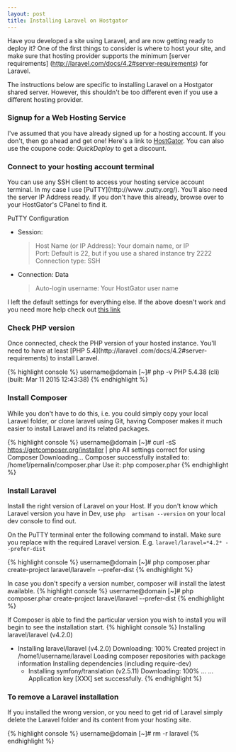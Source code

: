 ```yaml
---
layout: post
title: Installing Laravel on Hostgator
---
```


Have you developed a site using Laravel, and are now getting ready to deploy it? One of the first things to 
consider is where to host your site, and make sure that hosting provider supports the minimum [server requirements]
(http://laravel.com/docs/4.2#server-requirements) for Laravel.

The instructions below are specific to installing Laravel on a Hostgator shared server. However, this shouldn't be 
too different even if you use a different hosting provider.

### Signup for a Web Hosting Service
I've assumed that you have already signed up for a hosting account. If you don't, then go ahead and get 
one! Here's a link to [HostGator](http://secure.hostgator.com/~affiliat/cgi-bin/affiliates/clickthru.cgi?id=). You 
can also use the coupone code: *QuickDeploy* to get a discount.

### Connect to your hosting account terminal
You can use any SSH client to access your hosting service account terminal. In my case I use [PuTTY](http://www
.putty.org/). You'll also need the server IP Address ready. If you don't have this already, browse over to 
your HostGator's CPanel to find it.

PuTTY Configuration  

*    Session:  
     > Host Name (or IP Address): Your domain name, or IP    
     > Port: Default is 22, but if you use a shared instance try 2222    
     > Connection type: SSH  
*    Connection: Data  
     > Auto-login username: Your HostGator user name  

I left the default settings for everything else. If the above doesn't work and you need more help check out [this 
link](https://support.hostgator.com/articles/specialized-help/technical/ssh-keying-through-putty-on-windows-or-linux)

### Check PHP version

Once connected, check the PHP version of your hosted instance. You'll need to have at least [PHP 5.4](http://laravel
.com/docs/4.2#server-requirements) to install Laravel. 

{% highlight console %}
username@domain [~]# php -v
PHP 5.4.38 (cli) (built: Mar 11 2015 12:43:38)
{% endhighlight %}  

### Install Composer
While you don't have to do this, i.e. you could simply copy your local Laravel folder, or clone laravel using Git, 
having Composer makes it much easier to install Laravel and its related packages.

{% highlight console %}
username@domain [~]# curl -sS https://getcomposer.org/installer | php
All settings correct for using Composer
Downloading...
Composer successfully installed to: /home1/pernalin/composer.phar
Use it: php composer.phar
{% endhighlight %}  

### Install Laravel
Install the right version of Laravel on your Host. If you don't know which Laravel version you have in Dev, use `php 
artisan --version` on your local dev console to find out.

On the PuTTY terminal enter the following command to install. Make sure you replace <version number> with the required Laravel version. E.g. `laravel/laravel=*4.2* --prefer-dist`

{% highlight console %}
username@domain [~]# php composer.phar create-project laravel/laravel=<version number> --prefer-dist
{% endhighlight %}  

In case you don't specify a version number, composer will install the latest available.
{% highlight console %}
username@domain [~]# php composer.phar create-project laravel/laravel --prefer-dist
{% endhighlight %}  

If Composer is able to find the particular version you wish to install you will begin to see the installation 
start.
{% highlight console %}
Installing laravel/laravel (v4.2.0)
  - Installing laravel/laravel (v4.2.0)
    Downloading: 100%
Created project in /home1/username/laravel
Loading composer repositories with package information
Installing dependencies (including require-dev)
      - Installing symfony/translation (v2.5.11)
        Downloading: 100%
        ...
        ...
Application key [XXX] set successfully.
{% endhighlight %} 

### To remove a Laravel installation
If you installed the wrong version, or you need to get rid of Laravel simply delete the Laravel folder and its 
content from your hosting site.

{% highlight console %}
username@domain [~]# rm -r laravel
{% endhighlight %}